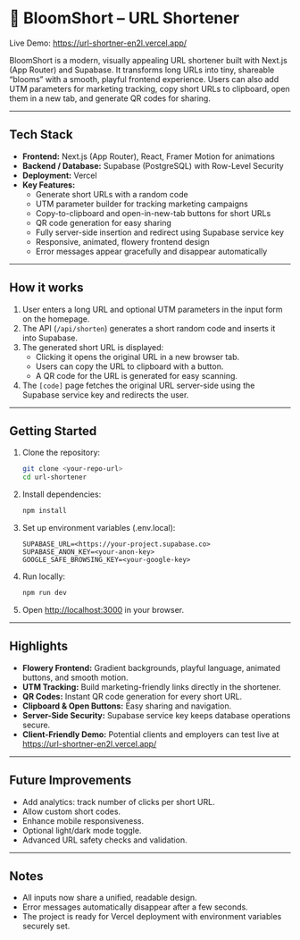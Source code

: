 # 🌸 BloomShort – URL Shortener

Live Demo: <https://url-shortner-en2l.vercel.app/>

BloomShort is a modern, visually appealing URL shortener built with Next.js (App Router) and Supabase. It transforms long URLs into tiny, shareable “blooms” with a smooth, playful frontend experience. Users can also add UTM parameters for marketing tracking, copy short URLs to clipboard, open them in a new tab, and generate QR codes for sharing.

---

## Tech Stack

- **Frontend:** Next.js (App Router), React, Framer Motion for animations
- **Backend / Database:** Supabase (PostgreSQL) with Row-Level Security
- **Deployment:** Vercel
- **Key Features:**
  - Generate short URLs with a random code
  - UTM parameter builder for tracking marketing campaigns
  - Copy-to-clipboard and open-in-new-tab buttons for short URLs
  - QR code generation for easy sharing
  - Fully server-side insertion and redirect using Supabase service key
  - Responsive, animated, flowery frontend design
  - Error messages appear gracefully and disappear automatically

---

## How it works

1. User enters a long URL and optional UTM parameters in the input form on the homepage.
2. The API (`/api/shorten`) generates a short random code and inserts it into Supabase.
3. The generated short URL is displayed:
   - Clicking it opens the original URL in a new browser tab.
   - Users can copy the URL to clipboard with a button.
   - A QR code for the URL is generated for easy scanning.
4. The `[code]` page fetches the original URL server-side using the Supabase service key and redirects the user.

---

## Getting Started

1. Clone the repository:

   ```bash
   git clone <your-repo-url>
   cd url-shortener
   ```

2. Install dependencies:

   ```bash
   npm install
   ```

3. Set up environment variables (.env.local):

   ```env
   SUPABASE_URL=<https://your-project.supabase.co>
   SUPABASE_ANON_KEY=<your-anon-key>
   GOOGLE_SAFE_BROWSING_KEY=<your-google-key>
   ```

4. Run locally:

   ```bash
   npm run dev
   ```

5. Open <http://localhost:3000> in your browser.

---

## Highlights

- **Flowery Frontend:** Gradient backgrounds, playful language, animated buttons, and smooth motion.
- **UTM Tracking:** Build marketing-friendly links directly in the shortener.
- **QR Codes:** Instant QR code generation for every short URL.
- **Clipboard & Open Buttons:** Easy sharing and navigation.
- **Server-Side Security:** Supabase service key keeps database operations secure.
- **Client-Friendly Demo:** Potential clients and employers can test live at <https://url-shortner-en2l.vercel.app/>

---

## Future Improvements

- Add analytics: track number of clicks per short URL.
- Allow custom short codes.
- Enhance mobile responsiveness.
- Optional light/dark mode toggle.
- Advanced URL safety checks and validation.

---

## Notes

- All inputs now share a unified, readable design.
- Error messages automatically disappear after a few seconds.
- The project is ready for Vercel deployment with environment variables securely set.
